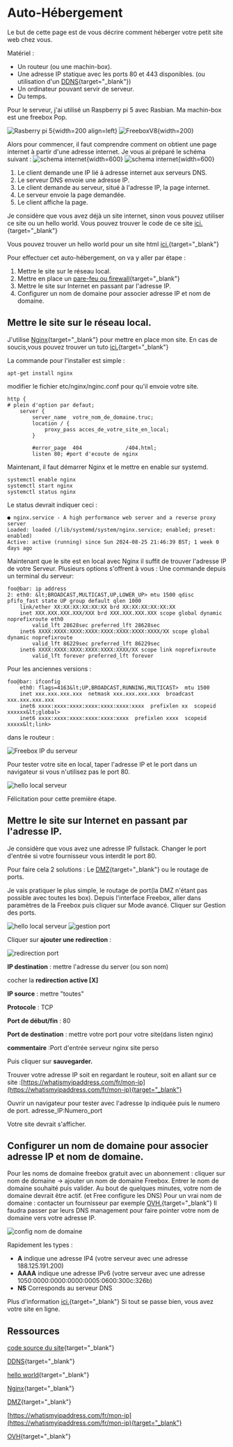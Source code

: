 # Auto-Hébergement

Le but de cette page est de vous décrire comment héberger votre petit site web chez vous.

Matériel :

- Un routeur (ou une machin-box).
- Une adresse IP statique avec les ports 80 et 443 disponibles. (ou utilisation d'un [DDNS](https://www.fortinet.com/fr/resources/cyberglossary/dynamic-dns){target="_blank"})
- Un ordinateur pouvant servir de serveur.
- Du temps.

Pour le serveur, j'ai utilisé un Raspberry pi 5 avec Rasbian. Ma machin-box est une freebox Pop.

![Rasberry pi 5](autohebergement/23551-Raspberry-Pi-5-8G.jpg){width=200 align=left}
![FreeboxV8](autohebergement/Freebox_Pop_Server_V8.jpg){width=200}


Alors pour commencer, il faut comprendre comment on obtient une page internet à partir d'une adresse internet. Je vous ai préparé le schéma suivant :
![schema internet](autohebergement/fonctionnement_internet.png#only-light){width=600}
![schema internet](autohebergement/fonctionnement_internet_dark.png#only-dark){width=600}

1. Le client demande une IP lié à adresse internet aux serveurs DNS.
1. Le serveur DNS envoie une adresse IP.
1. Le client demande au serveur, situé à l'adresse IP, la page internet.
1. Le serveur envoie la page demandée.
1. Le client affiche la page.

Je considère que vous avez déjà un site internet, sinon vous pouvez utiliser ce site ou un hello world.
Vous pouvez trouver le code de ce site [ici.](https://github.com/barrmath/piweb2){target="_blank"}

Vous pouvez trouver un hello world pour un site html [ici.](https://www.educative.io/answers/how-to-write-hello-world-in-html){target="_blank"}

Pour effectuer cet auto-hébergement, on va y aller par étape :
    
1. Mettre le site sur le réseau local.
1. Mettre en place un [pare-feu ou firewall](firewall.md){target="_blank"}
1. Mettre le site sur Internet en passant par l'adresse IP.
1. Configurer un nom de domaine pour associer adresse IP et nom de domaine.
    
## Mettre le site sur le réseau local.

J'utilise [Nginx](https://nginx.org/en/){target="_blank"} pour mettre en place mon site.
En cas de soucis,vous pouvez trouver un tuto [ici.](http://nginx.org/en/docs/beginners_guide.html){target="_blank"}

La commande pour l'installer est simple :

```shell
apt-get install nginx
```

modifier le fichier etc/nginx/nginc.conf pour qu'il envoie votre site.
```nginx
http {
# plein d'option par defaut;          
    server {
        server_name  votre_nom_de_domaine.truc;
        location / {
            proxy_pass acces_de_votre_site_en_local;
        }

        #error_page  404              /404.html;
        listen 80; #port d'ecoute de nginx
```

Maintenant, il faut démarrer Nginx et le mettre en enable sur systemd.

```shell
systemctl enable nginx
systemctl start nginx
systemctl status nginx
```

Le status devrait indiquer ceci :

```shell
● nginx.service - A high performance web server and a reverse proxy server
Loaded: loaded (/lib/systemd/system/nginx.service; enabled; preset: enabled)
Active: active (running) since Sun 2024-08-25 21:46:39 BST; 1 week 0 days ago
```

Maintenant que le site est en local avec Nginx il suffit de trouver l'adresse IP de votre Serveur.
Plusieurs options s'offrent à vous :
Une commande depuis un terminal du serveur:

```shell
foo@bar: ip address
2: eth0: &lt;BROADCAST,MULTICAST,UP,LOWER_UP> mtu 1500 qdisc pfifo_fast state UP group default qlen 1000
    link/ether XX:XX:XX:XX:XX:XX brd XX:XX:XX:XX:XX:XX
    inet XXX.XXX.XXX.XXX/XXX brd XXX.XXX.XXX.XXX scope global dynamic noprefixroute eth0
        valid_lft 28628sec preferred_lft 28628sec
    inet6 XXXX:XXXX:XXXX:XXXX:XXXX:XXXX:XXXX:XXXX/XX scope global dynamic noprefixroute 
        valid_lft 86229sec preferred_lft 86229sec
    inet6 XXXX:XXXX:XXXX:XXXX:XXXX:XXXX/XX scope link noprefixroute 
        valid_lft forever preferred_lft forever
```
Pour les anciennes versions :
```shell
foo@bar: ifconfig
    eth0: flags=4163&lt;UP,BROADCAST,RUNNING,MULTICAST>  mtu 1500
    inet xxx.xxx.xxx.xxx  netmask xxx.xxx.xxx.xxx  broadcast xxx.xxx.xxx.xxx
    inet6 xxxx:xxxx:xxxx:xxxx:xxxx:xxxx:xxxx  prefixlen xx  scopeid xxxxxx&lt;global>
    inet6 xxxx:xxxx:xxxx:xxxx:xxxx:xxxx  prefixlen xxxx  scopeid xxxxx&lt;link>
```

dans le routeur :

![Freebox IP du serveur](autohebergement/freeboxosIPPI.png)

Pour tester votre site en local, taper l'adresse IP et le port dans un navigateur si vous n'utilisez pas le port 80.

![hello local serveur](autohebergement/hello_local.png)


Félicitation pour cette première étape.


## Mettre le site sur Internet en passant par l'adresse IP.


Je considère que vous avez une adresse IP fullstack. Changer le port d'entrée si votre fournisseur vous interdit le port 80.

Pour faire cela 2 solutions :
Le [DMZ](https://fr.wikipedia.org/wiki/Zone_d%C3%A9militaris%C3%A9e_(informatique)){target="_blank"} ou le routage de ports.

Je vais pratiquer le plus simple, le routage de port(la DMZ n'étant pas possible avec toutes les box).
Depuis l'interface Freebox, aller dans paramètres de la Freebox puis cliquer sur Mode avancé.
Cliquer sur Gestion des ports.

![hello local serveur](autohebergement/menu_routage.png)
![gestion port](autohebergement/Gestion_ports.png)

Cliquer sur **ajouter une redirection** :

![redirection port](autohebergement/Redirection_port.png)

**IP destination** : mettre l'adresse du server (ou son nom)

cocher la **redirection active [X]**

**IP source** : mettre "toutes"

**Protocole** : TCP

**Port de début/fin** : 80

**Port de destination** : mettre votre port pour votre site(dans listen nginx)

**commentaire** :Port d'entrée serveur nginx site perso

Puis cliquer sur **sauvegarder.**

Trouver votre adresse IP soit en regardant le routeur, soit en allant sur ce site :[https://whatismyipaddress.com/fr/mon-ip](https://whatismyipaddress.com/fr/mon-ip){target="_blank"}

Ouvrir un navigateur pour tester avec l'adresse Ip indiquée puis le numero de port. adresse_IP:Numero_port

Votre site devrait s'afficher.


## Configurer un nom de domaine pour associer adresse IP et nom de domaine.


Pour les noms de domaine freebox gratuit avec un abonnement : cliquer sur nom de domaine -> ajouter un nom de domaine Freebox.
Entrer le nom de domaine souhaité puis valider. Au bout de quelques minutes, votre nom de domaine devrait être actif. (et Free configure les DNS)
Pour un vrai nom de domaine : contacter un fournisseur par exemple [OVH.](https://www.ovhcloud.com/fr/domains/){target="_blank"}
Il faudra passer par leurs DNS management pour faire pointer votre nom de domaine vers votre adresse IP.

![config nom de domaine](autohebergement/ovh.png)

Rapidement les types :

- **A** indique une adresse IP4 (votre serveur avec une adresse 188.125.191.200)
- **AAAA** indique une adresse IPv6 (votre serveur avec une adresse 1050:0000:0000:0000:0005:0600:300c:326b)
- **NS** Corresponds au serveur DNS

Plus d'information [ici.](https://help.ovhcloud.com/csm/fr-dns-zone-general-information?id=kb_article_view&sysparm_article=KB0063450){target="_blank"}
Si tout se passe bien, vous avez votre site en ligne.

## Ressources

[code source du site](https://github.com/barrmath/piweb2){target="_blank"}

[DDNS](https://www.fortinet.com/fr/resources/cyberglossary/dynamic-dns){target="_blank"}

[hello world](https://www.educative.io/answers/how-to-write-hello-world-in-html){target="_blank"}

[Nginx](https://nginx.org/en/){target="_blank"}

[DMZ](https://fr.wikipedia.org/wiki/Zone_d%C3%A9militaris%C3%A9e_(informatique)){target="_blank"}

[https://whatismyipaddress.com/fr/mon-ip](https://whatismyipaddress.com/fr/mon-ip){target="_blank"}

[OVH](https://www.ovhcloud.com/fr/domains/){target="_blank"}
